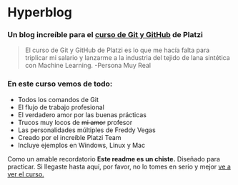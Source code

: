 # Hyperblog
### Un blog increíble para el [curso de Git y GitHub](http:/https://platzi.com/cursos/git-github// "curso de Git y GitHub") de Platzi
> El curso de Git y GitHub de Platzi es lo que me hacía falta para triplicar mi salario y lanzarme a la industria del tejido de lana sintética con Machine Learning.
> -Persona Muy Real

### En este curso vemos de todo:
- Todos los comandos de Git
- El flujo de trabajo profesional
- El verdadero amor por las buenas prácticas
- Trucos muy locos de ~~mi amor~~ profesor
- Las personalidades múltiples de Freddy Vegas
- Creado por el increíble Platzi Team
- Incluye ejemplos en Windows, Linux y Mac

Como un amable recordatorio **Este readme es un chiste.** Diseñado para practicar. Si llegaste hasta aquí, por favor, no lo tomes en serio y mejor [ve a ver el curso.](hthttps://platzi.com/cursos/git-github/tp:// "ve a ver el curso.")

